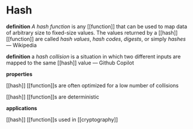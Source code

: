 # Hash

**definition** _A hash function_ is any [[function]] that can be used to map data of arbitrary size to fixed-size values. The values returned by a [[hash]] [[function]] are called _hash values_, _hash codes_, _digests_, or simply _hashes_ &mdash; Wikipedia

**definition** a _hash collision_ is a situation in which two different inputs are mapped to the same [[hash]] value &mdash; Github Copilot

**properties**

[[hash]] [[function]]s are often optimized for a low number of collisions

[[hash]] [[function]]s are deterministic

**applications**

[[hash]] [[function]]s used in [[cryptography]]
